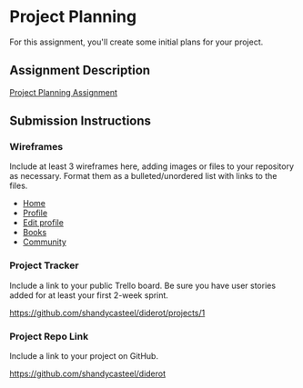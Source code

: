 # Project Planning
For this assignment, you'll create some initial plans for your project.

## Assignment Description
[Project Planning Assignment](https://education.launchcode.org/liftoff/modules/assignments/project-planning)

## Submission Instructions

### Wireframes

Include at least 3 wireframes here, adding images or files to your repository as necessary. Format them as a bulleted/unordered list with links to the files.

* [Home](./index.pdf)
* [Profile](./profle.pdf)
* [Edit profile](./profile-edit.pdf)
* [Books](./books.pdf)
* [Community](./community.pdf)

### Project Tracker

Include a link to your public Trello board. Be sure you have user stories added for at least your first 2-week sprint.

<https://github.com/shandycasteel/diderot/projects/1>

### Project Repo Link

Include a link to your project on GitHub.

<https://github.com/shandycasteel/diderot>

